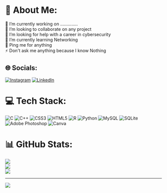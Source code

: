 # 💫 About Me:
🔭 I’m currently working on ..............<br>👯 I’m looking to collaborate on any project<br>🤝 I’m looking for help with a career in cybersecurity<br>🌱 I’m currently learning Networking<br>💬 Ping me for anything<br>⚡ Don't ask me anything because I know Nothing


## 🌐 Socials:
[![Instagram](https://img.shields.io/badge/Instagram-%23E4405F.svg?logo=Instagram&logoColor=white)](https://instagram.com/tarun._.malla) [![LinkedIn](https://img.shields.io/badge/LinkedIn-%230077B5.svg?logo=linkedin&logoColor=white)](https://linkedin.com/in/tarun-malla-640170231) 

# 💻 Tech Stack:
![C](https://img.shields.io/badge/c-%2300599C.svg?style=plastic&logo=c&logoColor=white) ![C++](https://img.shields.io/badge/c++-%2300599C.svg?style=plastic&logo=c%2B%2B&logoColor=white) ![CSS3](https://img.shields.io/badge/css3-%231572B6.svg?style=plastic&logo=css3&logoColor=white) ![HTML5](https://img.shields.io/badge/html5-%23E34F26.svg?style=plastic&logo=html5&logoColor=white) ![R](https://img.shields.io/badge/r-%23276DC3.svg?style=plastic&logo=r&logoColor=white) ![Python](https://img.shields.io/badge/python-3670A0?style=plastic&logo=python&logoColor=ffdd54) ![MySQL](https://img.shields.io/badge/mysql-%2300000f.svg?style=plastic&logo=mysql&logoColor=white) ![SQLite](https://img.shields.io/badge/sqlite-%2307405e.svg?style=plastic&logo=sqlite&logoColor=white) ![Adobe Photoshop](https://img.shields.io/badge/adobe%20photoshop-%2331A8FF.svg?style=plastic&logo=adobe%20photoshop&logoColor=white) ![Canva](https://img.shields.io/badge/Canva-%2300C4CC.svg?style=plastic&logo=Canva&logoColor=white)
# 📊 GitHub Stats:
![](https://github-readme-stats.vercel.app/api?username=Tarunmalla&theme=dark&hide_border=false&include_all_commits=false&count_private=false)<br/>
![](https://github-readme-streak-stats.herokuapp.com/?user=Tarunmalla&theme=dark&hide_border=false)<br/>
![](https://github-readme-stats.vercel.app/api/top-langs/?username=Tarunmalla&theme=dark&hide_border=false&include_all_commits=false&count_private=false&layout=compact)

---
[![](https://visitcount.itsvg.in/api?id=Tarunmalla&icon=0&color=0)](https://visitcount.itsvg.in)

<!-- Proudly created with GPRM ( https://gprm.itsvg.in ) -->
